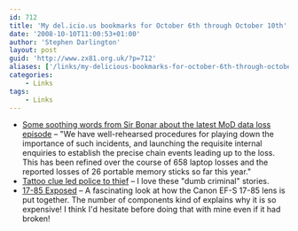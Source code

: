 ```yaml
---
id: 712
title: 'My del.icio.us bookmarks for October 6th through October 10th'
date: '2008-10-10T11:00:53+01:00'
author: 'Stephen Darlington'
layout: post
guid: 'http://www.zx81.org.uk/?p=712'
aliases: ['/links/my-delicious-bookmarks-for-october-6th-through-october-10th.html']
categories:
    - Links
tags:
    - Links
---
```


- [Some soothing words from Sir Bonar about the latest MoD data loss episode](http://www.idealgovernment.com/index.php/blog/some_soothing_words_from_sir_bonar_about_the_latest_mod_data_loss_episode/) – "We have well-rehearsed procedures for playing down the importance of such incidents, and launching the requisite internal enquiries to establish the precise chain events leading up to the loss. This has been refined over the course of 658 laptop losses and the reported losses of 26 portable memory sticks so far this year."
- [Tattoo clue led police to thief](http://news.bbc.co.uk/1/hi/england/bristol/7656870.stm) – I love these "dumb criminal" stories.
- [17-85 Exposed](http://www.fredmiranda.com/forum/topic/694090) – A fascinating look at how the Canon EF-S 17-85 lens is put together. The number of components kind of explains why it is so expensive! I think I'd hesitate before doing that with mine even if it had broken!